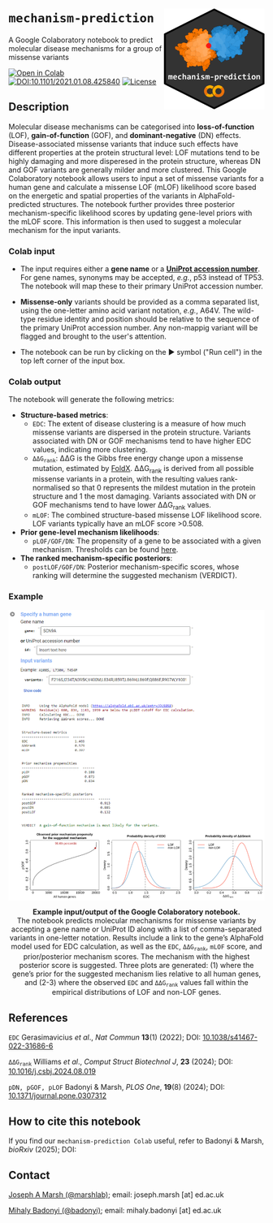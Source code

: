 # `mechanism-prediction` <a href='https://colab.research.google.com/drive/1suWVF6cK_c7bVMQPFue7e9ynlciudUfY?usp=sharing'><img src='hexlogo.png' align="right" height="198" /></a>

A Google Colaboratory notebook to predict molecular disease mechanisms for a group of missense variants

<!-- badges: start -->
[![Open in Colab](https://colab.research.google.com/assets/colab-badge.svg)](https://colab.research.google.com/drive/1suWVF6cK_c7bVMQPFue7e9ynlciudUfY?usp=sharing)
[![DOI:10.1101/2021.01.08.425840](http://img.shields.io/badge/DOI-10.1371/journal.pone.0307312-B31B1B.svg)](https://doi.org/10.1371/journal.pone.0307312)
[![License](https://img.shields.io/badge/License-MIT-yellow.svg)](https://github.com/badonyi/mechanism_prediction/blob/main/LICENSE)
<!-- badges: end -->


## Description
Molecular disease mechanisms can be categorised into **loss-of-function** (LOF), **gain-of-function** (GOF), and **dominant-negative** (DN) effects. Disease-associated missense variants that induce such effects have different properties at the protein structural level: LOF mutations tend to be highly damaging and more disperesed in the protein structure, whereas DN and GOF variants are generally milder and more clustered. This Google Colaboratory notebook allows users to input a set of missense variants for a human gene and calculate a missense LOF (mLOF) likelihood score based on the energetic and spatial properties of the variants in AlphaFold-predicted structures. The notebook further provides three posterior mechanism-specific likelihood scores by updating gene-level priors with the mLOF score. This information is then used to suggest a molecular mechanism for the input variants.


### Colab input
- The input requires either a **gene name** or a [**UniProt accession number**](https://www.uniprot.org/help/accession_numbers). For gene names, synonyms may be accepted, *e.g.*, p53 instead of TP53. The notebook will map these to their primary UniProt accession number.

- **Missense-only** variants should be provided as a comma separated list, using the one-letter amino acid variant notation, *e.g.*, A64V. The wild-type residue identity and position should be relative to the sequence of the primary UniProt accession number. Any non-mappig variant will be flagged and brought to the user's attention.

- The notebook can be run by clicking on the ▶ symbol ("Run cell") in the top left corner of the input box.


### Colab output
The notebook will generate the following metrics:
- **Structure-based metrics**:
  - <code>EDC</code>: The extent of disease clustering is a measure of how much missense variants are dispersed in the protein structure. Variants associated with DN or GOF mechanisms tend to have higher EDC values, indicating more clustering.
  - <code>ΔΔG<sub>rank</sub></code>: ΔΔG is the Gibbs free energy change upon a missense mutation, estimated by [FoldX](https://foldxsuite.crg.eu/). ΔΔG<sub>rank</sub> is derived from all possible missense variants in a protein, with the resulting values rank-normalised so that 0 represents the mildest mutation in the protein structure and 1 the most damaging. Variants associated with DN or GOF mechanisms tend to have lower ΔΔG<sub>rank</sub> values.
  - <code>mLOF</code>: The combined structure-based missense LOF likelihood score. LOF variants typically have an mLOF score >0.508.
- **Prior gene-level mechanism likelihoods**:
  - <code>pLOF/GOF/DN</code>: The propensity of a gene to be associated with a given mechanism. Thresholds can be found [here](https://journals.plos.org/plosone/article/figure?id=10.1371/journal.pone.0307312.t001).
- **The ranked mechanism-specific posteriors**:
  - <code>postLOF/GOF/DN</code>: Posterior mechanism-specific scores, whose ranking will determine the suggested mechanism (VERDICT).

### Example

<div align="center">

<img src='fig_5.png' style="display: block; margin-left: auto; margin-right: auto;" />

**Example input/output of the Google Colaboratory notebook.**  
The notebook predicts molecular mechanisms for missense variants by accepting a gene name or UniProt ID along with a list of comma-separated variants in one-letter notation.
Results include a link to the gene’s AlphaFold model used for EDC calculation, as well as the <code>EDC</code>, <code>ΔΔG<sub>rank</sub></code>, <code>mLOF</code> score, and prior/posterior mechanism scores. The mechanism with the highest posterior score is suggested. Three plots are generated: (1) where the gene’s prior for the suggested mechanism lies relative to all human genes, and (2-3) where the observed <code>EDC</code> and <code>ΔΔG<sub>rank</sub></code> values fall within the empirical distributions of LOF and non-LOF genes.

</div>


## References
<code>EDC</code> Gerasimavicius *et al*., *Nat Commun* **13**(1) (2022); DOI: [10.1038/s41467-022-31686-6](https://doi.org/10.1038/s41467-022-31686-6)

<code>ΔΔG<sub>rank</sub></code> Williams *et al*., *Comput Struct Biotechnol J*, **23** (2024); DOI: [10.1016/j.csbj.2024.08.019](https://doi.org/10.1016/j.csbj.2024.08.019)

<code>pDN, pGOF, pLOF</code> Badonyi & Marsh, *PLOS One*, **19**(8) (2024); DOI: [10.1371/journal.pone.0307312](https://doi.org/10.1371/journal.pone.0307312)


## How to cite this notebook
If you find our <code>mechanism-prediction Colab</code> useful, refer to Badonyi & Marsh, *bioRxiv* (2025); DOI: []()


## Contact
[Joseph A Marsh (@marshlab)](https://github.com/marshlab); email: joseph.marsh [at] ed.ac.uk

[Mihaly Badonyi (@badonyi)](https://github.com/marshlab); email: mihaly.badonyi [at] ed.ac.uk
